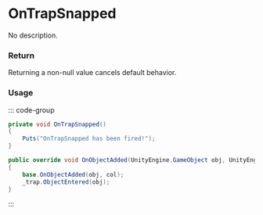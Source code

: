 # OnTrapSnapped
<Badge type="info" text="Traps"/><Badge type="danger" text="Carbon Compatible"/><Badge type="warning" text="Oxide Compatible"/>
No description.
### Return
Returning a non-null value cancels default behavior.

### Usage
::: code-group
```csharp [Example]
private void OnTrapSnapped()
{
	Puts("OnTrapSnapped has been fired!");
}
```
```csharp [Source — Assembly-CSharp @ BaseTrapTrigger]
public override void OnObjectAdded(UnityEngine.GameObject obj, UnityEngine.Collider col)
{
	base.OnObjectAdded(obj, col);
	_trap.ObjectEntered(obj);
}

```
:::
